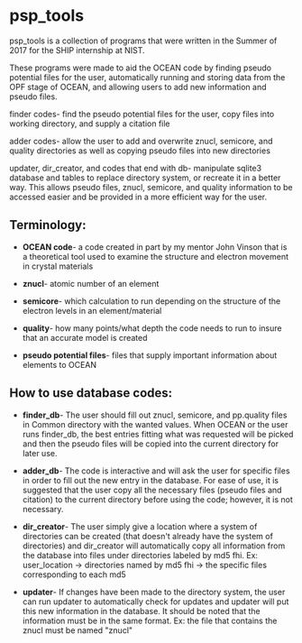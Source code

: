 # psp_tools

psp_tools is a collection of programs that were written in the Summer of 2017 for the SHIP internship at NIST.

These programs were made to aid the OCEAN code by finding pseudo potential files for the user,
automatically running and storing data from the OPF stage of OCEAN, and allowing users to add new information and pseudo files.

finder codes- find the pseudo potential files for the user, copy files into working directory, and supply a citation file

adder codes- allow the user to add and overwrite znucl, semicore, and quality directories as well as copying pseudo files into new directories

updater, dir_creator, and codes that end with db- manipulate sqlite3 database and tables to replace directory system, 
or recreate it in a better way. This allows pseudo files, znucl, semicore, and quality information to be accessed easier
and be provided in a more efficient way for the user. 

## Terminology:

- **OCEAN code**- a code created in part by my mentor John Vinson that is a theoretical tool used to examine the structure and electron movement
in crystal materials

- **znucl**- atomic number of an element

- **semicore**- which calculation to run depending on the structure of the electron levels in an element/material

- **quality**- how many points/what depth the code needs to run to insure that an accurate model is created

- **pseudo potential files**- files that supply important information about elements to OCEAN

## How to use database codes:

- **finder_db**- The user should fill out znucl, semicore, and pp.quality files in Common directory with the wanted values. When 
OCEAN or the user runs finder_db, the best entries fitting what was requested will be picked and then the pseudo files will be 
copied into the current directory for later use.

- **adder_db**- The code is interactive and will ask the user for specific files in order to fill out the new entry in the
database. For ease of use, it is suggested that the user copy all the necessary files (pseudo files and citation) to the 
current directory before using the code; however, it is not necessary. 

- **dir_creator**- The user simply give a location where a system of directories can be created (that doesn't 
already have the system of directories) and dir_creator will automatically copy all information from the database into files
under directories labeled by md5 fhi. Ex: user_location -> directories named by md5 fhi -> the specific files corresponding to each md5

- **updater**- If changes have been made to the directory system, the user can run updater to automatically check for updates
and updater will put this new information in the database. It should be noted that the information must be in the same
format. Ex: the file that contains the znucl must be named "znucl"
